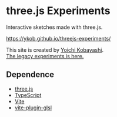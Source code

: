 # three.js Experiments

Interactive sketches made with three.js.

https://ykob.github.io/threejs-experiments/

This site is created by [Yoichi Kobayashi](https://www.tplh.net/).  
[The legacy experiments is here.](https://ykob.github.io/sketch-threejs/)

## Dependence

- [three.js](https://threejs.org/)
- [TypeScript](https://www.typescriptlang.org/)
- [Vite](https://vitejs.dev/)
- [vite-plugin-glsl](https://www.npmjs.com/package/vite-plugin-glsl)
